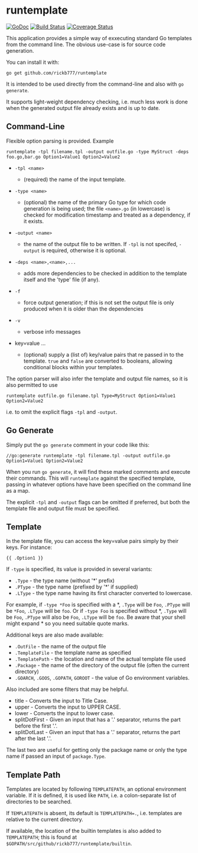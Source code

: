 # runtemplate

[![GoDoc](https://img.shields.io/badge/api-Godoc-blue.svg?style=flat-square)](https://godoc.org/github.com/rickb777/runtemplate)
[![Build Status](https://travis-ci.org/rickb777/runtemplate.svg?branch=master)](https://travis-ci.org/rickb777/runtemplate)
[![Coverage Status](https://coveralls.io/repos/rickb777/runtemplate/badge.svg?branch=master&service=github)](https://coveralls.io/github/rickb777/runtemplate?branch=master)

This application provides a simple way of exxecuting standard Go templates from the command line. The obvious
use-case is for source code generation.

You can install it with:

```
go get github.com/rickb777/runtemplate
```

It is intended to be used directly from the command-line and also with `go generate`.

It supports light-weight dependency checking, i.e. much less work is done when the generated output file
already exists and is up to date.

## Command-Line

Flexible option parsing is provided. Example

```
runtemplate -tpl filename.tpl -output outfile.go -type MyStruct -deps foo.go,bar.go Option1=Value1 Option2=Value2
```

 * `-tpl <name>`
   - (required) the name of the input template.

 * `-type <name>`
   - (optional) the name of the primary Go type for which code generation is being used; the file `<name>.go`
     (in lowercase) is checked for modification timestamp and treated as a dependency, if it exists.

 * `-output <name>`
   - the name of the output file to be written. If `-tpl` is not specifed, `-output` is required,
     otherwise it is optional.

 * `-deps <name>,<name>,...`
   - adds more dependencies to be checked in addition to the template itself and the 'type' file (if any).

 * `-f`
   - force output generation; if this is not set the output file is only produced when it is older than the
     dependencies

 * `-v`
   - verbose info messages

 * key=value ...
   - (optional) supply a (list of) key/value pairs that re passed in to the template. `true` and `false` are
     converted to booleans, allowing conditional blocks within your templates.

The option parser will also infer the template and output file names, so it is also permitted to use

```
runtemplate outfile.go filename.tpl Type=MyStruct Option1=Value1 Option2=Value2
```

i.e. to omit the explicit flags `-tpl` and `-output`.

## Go Generate

Simply put the `go generate` comment in your code like this:

```
//go:generate runtemplate -tpl filename.tpl -output outfile.go Option1=Value1 Option2=Value2
```

When you run `go generate`, it will find these marked comments and execute their commands. This will
`runtemplate` against the specified template, passing in whatever options have have been specified
on the command line as a map.

The explicit `-tpl` and `-output` flags can be omitted if preferred, but both the template file and
output file must be specified.

## Template

In the template file, you can access the key=value pairs simply by their keys. For instance:

`{{ .Option1 }}`

If `-type` is specified, its value is provided in several variants:

 * `.Type`  - the type name (without '*' prefix)
 * `.PType` - the type name (prefixed by '*' if supplied)
 * `.LType` - the type name having its first character converted to lowercase.

For example, if `-type *Foo` is specified with a *, `.Type` will be `Foo`,  `.PType` will be `*Foo`,  `.LType` will be `foo`.
Or if `-type Foo` is specified without *, `.Type` will be `Foo`,  `.PType` will also be `Foo`,  `.LType` will be `foo`.
Be aware that your shell might expand * so you need suitable quote marks.

Additional keys are also made available:

 * `.OutFile` - the name of the output file
 * `.TemplateFile` - the template name as specified
 * `.TemplatePath` - the location and name of the actual template file used
 * `.Package` - the name of the directory of the output file (often the current directory)
 * `.GOARCH`, `.GOOS`, `.GOPATH`, `GOROOT` - the value of Go environment variables.

Also included are some filters that may be helpful.

 * title - Converts the input to Title Case.
 * upper - Converts the input to UPPER CASE.
 * lower - Converts the input to lower case.
 * splitDotFirst - Given an input that has a '.' separator, returns the part before the first '.'.
 * splitDotLast - Given an input that has a '.' separator, returns the part after the last '.'.

The last two are useful for getting only the package name or only the type name if passed an input of `package.Type`.

## Template Path

Templates are located by following `TEMPLATEPATH`, an optional environment variable. If it is defined, it
is used like `PATH`, i.e. a colon-separate list of directories to be searched.

If `TEMPLATEPATH` is absent, its default is `TEMPLATEPATH=.`, i.e. templates are relative to the current directory.

If available, the location of the builtin templates is also added to `TEMPLATEPATH`; this is found at
`$GOPATH/src/github/rickb777/runtemplate/builtin`.
